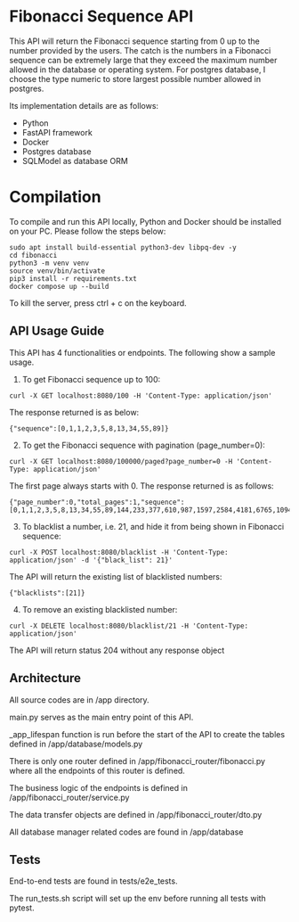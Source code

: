 # Fibonacci Sequence API
This API will return the Fibonacci sequence starting from 0 up to the number provided by the users. 
The catch is the numbers in a Fibonacci sequence can be extremely large that they exceed the maximum number allowed in the database or operating system.
For postgres database, I choose the type numeric to store largest possible number allowed in postgres.

Its implementation details are as follows:

* Python
* FastAPI framework
* Docker
* Postgres database
* SQLModel as database ORM

# Compilation
To compile and run this API locally, Python and Docker should be installed on your PC.
Please follow the steps below:
```console
sudo apt install build-essential python3-dev libpq-dev -y
cd fibonacci
python3 -m venv venv
source venv/bin/activate
pip3 install -r requirements.txt
docker compose up --build
```
To kill the server, press ctrl + c on the keyboard.

## API Usage Guide
This API has 4 functionalities or endpoints. The following show a sample usage.
1. To get Fibonacci sequence up to 100: 
```console
curl -X GET localhost:8080/100 -H 'Content-Type: application/json'
```
The response returned is as below:
```console
{"sequence":[0,1,1,2,3,5,8,13,34,55,89]}
```
2. To get the Fibonacci sequence with pagination (page_number=0):
```console
curl -X GET localhost:8080/100000/paged?page_number=0 -H 'Content-Type: application/json'
```
The first page always starts with 0.
The response returned is as follows:
```console
{"page_number":0,"total_pages":1,"sequence":[0,1,1,2,3,5,8,13,34,55,89,144,233,377,610,987,1597,2584,4181,6765,10946,17711,28657,46368,75025]}
```
3. To blacklist a number, i.e. 21, and hide it from being shown in Fibonacci sequence:
```console
curl -X POST localhost:8080/blacklist -H 'Content-Type: application/json' -d '{"black_list": 21}'
```
The API will return the existing list of blacklisted numbers:
```console
{"blacklists":[21]}
```
4. To remove an existing blacklisted number:
```console
curl -X DELETE localhost:8080/blacklist/21 -H 'Content-Type: application/json'
```
The API will return status 204 without any response object

## Architecture
All source codes are in /app directory.

main.py serves as the main entry point of this API.

_app_lifespan function is run before the start of the API to create the tables defined in /app/database/models.py

There is only one router defined in /app/fibonacci_router/fibonacci.py where all the endpoints of this router is defined.

The business logic of the endpoints is defined in /app/fibonacci_router/service.py

The data transfer objects are defined in /app/fibonacci_router/dto.py

All database manager related codes are found in /app/database

## Tests
End-to-end tests are found in tests/e2e_tests. 

The run_tests.sh script will set up the env before running all tests with pytest.
